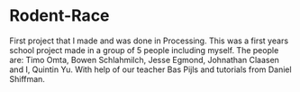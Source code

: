 # Rodent-Race
First project that I made and was done in Processing. This was a first years school project made in a group of 5 people including myself. The people are: Timo Omta, Bowen Schlahmilch, Jesse Egmond, Johnathan Claasen and I, Quintin Yu. With help of our teacher Bas Pijls and tutorials from Daniel Shiffman.
